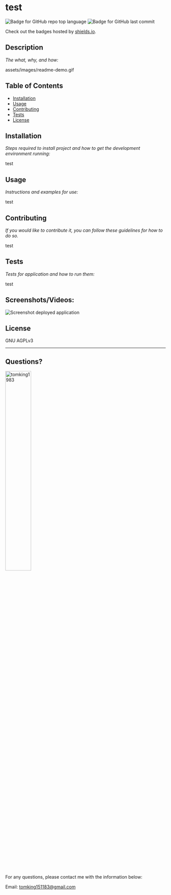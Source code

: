 # test

  ![Badge for GitHub repo top language](https://img.shields.io/github/languages/top/tomking1983/readme-generator-by-tomking?style=flat&logo=appveyor) ![Badge for GitHub last commit](https://img.shields.io/github/last-commit/tomking1983/readme-generator-by-tomking?style=flat&logo=appveyor)
  
  Check out the badges hosted by [shields.io](https://shields.io/).
  
  
  ## Description 
  
  *The what, why, and how:* 
  
  assets/images/readme-demo.gif

  ## Table of Contents
  * [Installation](#installation)
  * [Usage](#usage)
  * [Contributing](#contributing)
  * [Tests](#tests)
  * [License](#license)
  
  ## Installation
  
  *Steps required to install project and how to get the development environment running:*
  
  test
  
  ## Usage 
  
  *Instructions and examples for use:*
  
  test
  
  ## Contributing
  
  *If you would like to contribute it, you can follow these guidelines for how to do so.*
  
  test
  
  ## Tests

 
  
  *Tests for application and how to run them:*
  
  test
  
  ## Screenshots/Videos:
  ![Screenshot deployed application](assets/images/readme-demo.gif)

  
  ## License
  
  GNU AGPLv3
  
  ---
  
  ## Questions?

  <img src="https://avatars.githubusercontent.com/u/117687332?v=4" alt="tomking1983" width="40%" />
  
  For any questions, please contact me with the information below:
 
  Email: tomking151183@gmail.com
  